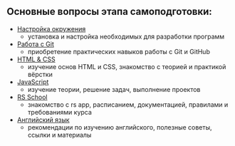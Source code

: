 ## Основные вопросы этапа самоподготовки:
- [Настройка окружения](stage0/materials/tools.md)
  - установка и настройка необходимых для разработки программ
- [Работа с Git](stage0/materials/git.md)
  - приобретение практических навыков работы с Git и GitHub
- [HTML & CSS](stage0/materials/html.md)
  - изучение основ HTML и CSS, знакомство с теорией и практикой вёрстки
- [JavaScript](stage0/materials/js.md)
  - изучение теории, решение задач, выполнение проектов
- [RS School](stage0/materials/rs-school.md)
  - знакомство с rs app, расписанием, документацией, правилами  и требованиями курса
- [Английский язык](stage0/materials/english.md)
  - рекомендации по изучению английского, полезные советы, ссылки и материалы